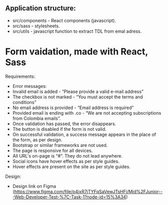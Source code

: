 ## Application structure: 
- src/components - React components (javascript).
- src/sass - stylesheets.
- src/utils - javascript function to extract TDL from emal adress.


# Form vaidation, made with React, Sass

Requirements:
- Error messages:
- Invalid email is added - “Please provide a valid e-mail address”
- The checkbox is not marked - “You must accept the terms and conditions”
- No email address is provided - “Email address is required”
- Provided email is ending with .co - “We are not accepting subscriptions from Colombia
emails”.
- Once validation has passed, the error disappears.
- The button is disabled if the form is not valid.
- On successful validation, a success message appears in the place of the form, as per design.
- Bootstrap or similar frameworks are not used.
- The page is responsive for all devices.
- All URL's on-page is “#”. They do not lead anywhere.
- Social icons have hover effects as per style guides.
- Hover effects are present on the site as per style guides.

Design:
- Design link on Figma (https://www.figma.com/file/p4jxR7jTYFqSaVewJTsHFj/Mid%2FJunior---Web-Developer-Test-%7C-Task-1?node-id=15%3A34)
